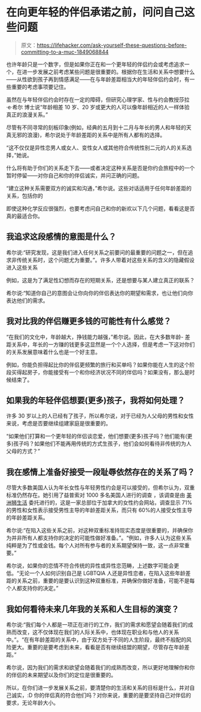 # 在向更年轻的伴侣承诺之前，问问自己这些问题

> 原文：<https://lifehacker.com/ask-yourself-these-questions-before-committing-to-a-muc-1849068844>

也许年龄只是一个数字，但是如果你正在和一个更年轻的伴侣约会或考虑追求一个，在进一步发展之前考虑某些问题是很重要的。根据你在生活和关系中想要什么——从性欲到孩子再到情感满足——在与年龄差距相当大的年轻伴侣约会时，有一些重要的考虑事项要记住。



虽然在与年轻伴侣约会时存在一定的障碍，但研究心理学家、性与约会教授莎拉·e·希尔 博士说“年龄相差 10 岁、20 岁或更大的人可以像年龄相近的人一样体验真正的浪漫关系。”

尽管有不同寻常的刻板印象(例如，经典的五月到十二月与年长的男人和年轻的天真无邪的浪漫)，希尔说处于年龄差距的关系中是所有人都有的选择。

“这不仅仅是异性恋男人或女人、变性女人或其他符合传统性别二元的人的关系选择，”她说。

什么将有助于你们的关系走下去——或者决定这种关系是否是你约会旅程中的一个暂时停留——对你自己和你的伴侣诚实，并问正确的问题。

“建立这种关系需要双方的诚实和沟通，”希尔说。这些对话适用于任何年龄差距的关系，包括你的

即使这种化学反应很强烈，也要考虑问自己和你的新欢以下几个问题，看看这是否真的最适合你。

## 我追求这段感情的意图是什么？

希尔说:“研究发现，这是我们进入任何关系之前要问的最重要的问题之一，但在追求非传统关系时，这个问题尤为重要。”。许多人带着对这些关系的含义的隐藏假设进入这些关系

例如，这是为了满足性幻想而存在的短期关系，还是想要与某人建立真正的联系？

希尔说:“知道你自己的意图会让你向你的伴侣表达你的期望和需求，也让他们向你表达他们的需求。

## 我对比我的伴侣赚更多钱的可能性有什么感觉？

“在我们的文化中，年龄越大，挣钱能力越强，”希尔说。因此，在大多数年龄- 差距关系中，年长的一方赚的钱更多这显然是一个个人选择，但是考虑一下这对你们的关系发展意味着什么也是一个好主意。

例如，你能负担得起比你的伴侣更频繁的旅行和买单吗？如果你能在人生的这个阶段买得起房子，你能接受有一个和你经济状况不同的伴侣吗？如果没有，那么是时候结束了。

## 如果我的年轻伴侣想要(更多)孩子，我将如何处理？

许多 30 岁以上的人已经有了孩子，所以希尔说，对于已经为人父母的男性和女性来说，考虑是否要继续组建家庭是很重要的。

“如果他们打算和一个更年轻的伴侣谈恋爱，他们想要(更多)孩子吗？他们能有(更多)孩子吗？如果他们不能再用传统的方式生孩子，他们会如何看待非传统的为人父母的方式？”

## 我在感情上准备好接受一段耻辱依然存在的关系了吗？

尽管大多数美国人认为年长女性与年轻男性约会是可以接受的，但希尔认为，双重标准仍然存在。她引用了益普索对 1000 多名美国人进行的调查 ，该调查是由 [美洲狮生活](https://www.cougarlife.com/) 委托进行的，这是一家总部位于加拿大的女性约会网站，调查显示 71%的男性和女性表示接受男性主导的年龄差距关系，而只有 60%的人接受女性主导的年龄差距关系。

希尔说:“在陷入这些关系之前，对这种双重标准持现实态度是很重要的，并确保你为并非所有人都支持你的决定的可能性做好准备。”。“例如，许多人认为这些关系纯粹是为了性或金钱。每个人对所有参与者的关系期望保持一致，这一点非常重要。”

希尔说，如果你的恋情不符合传统的异性或异性恋范畴，上述数字可能会更低。“无论一个人如何识别自己是 LGBTQIA 人还是异性恋者，在陷入这些年龄差距的关系之前，重要的是要认识到这种双重标准，并确保你做好准备，可能不是每个人都支持你的决定。”

## 我如何看待未来几年我的关系和人生目标的演变？

希尔说:“我们每个人都是一项正在进行的工作，我们的需求和愿望会随着我们的成熟而改变，这不仅体现在我们的人际关系中，也体现在职业和与他人的关系中。”。“在有年龄差距的关系中，由于双方处于不同的人生阶段，最终不般配的风险更大。重要的是要考虑到未来，看看是否有继续结盟的期望，尽管存在年龄差距。”

希尔说，因为我们的需求和欲望会随着我们的成熟而改变，所以更好地理解你和你的伴侣的未来期望以及你们的定位是很重要的。

所以，在你们进一步发展关系之前，要清楚你的生活和关系的目标是什么，并对自己诚实，:D 你的伴侣真的符合他们吗？对你来说，重要的是要坚持自己对伴侣的要求，无论年龄大小。